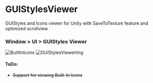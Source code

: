 # GUIStylesViewer
GUIStyles and Icons viewer for Unity with SaveToTexture feature and optimized scrollview

### Window > UI > GUIStyles Viewer
![BuiltInIcons](https://i.imgur.com/9FyuLT2.png)
![GUIStylesViewerImg](https://i.imgur.com/zxe8byq.png)

#### ToDo:
- ~~Support for viewing Built-In Icons~~
